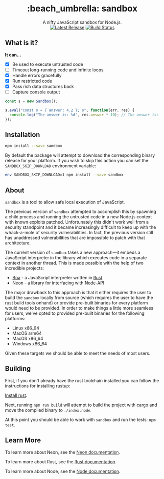 <h1 align="center">:beach_umbrella: sandbox</h1>

<p align="center">
  A nifty JavaScript sandbox for Node.js.
  <br />
  <a href="https://github.com/gf3/sandbox/releases"><img src="https://img.shields.io/github/v/release/gf3/sandbox" alt="Latest Release"></a>
  <a href="https://github.com/gf3/sandbox/actions"><img src="https://github.com/gf3/sandbox/actions/workflows/tests.yml/badge.svg?branch=main" alt="Build Status"></a>
</p>

## What is it?

**It can...**

- [x] Be used to execute untrusted code
- [ ] Timeout long-running code and infinite loops
- [x] Handle errors gracefully
- [x] Run restricted code
- [x] Pass rich data structures back
- [ ] Capture console output

```js
const s = new Sandbox();

s.eval("const o = { answer: 4.2 }; o", function(err, res) {
  console.log("The answer is: %d", res.answer * 10); // The answer is: 42
});
```

## Installation

```sh
npm install --save sandbox
```

By default the package will attempt to download the corresponding binary release
for your platform. If you wish to skip this action you can set the
`SANDBOX_SKIP_DOWNLOAD` environment variable:

```sh
env SANDBOX_SKIP_DOWNLOAD=1 npm install --save sandbox
```

## About

`sandbox` is a tool to allow safe local execution of JavaScript.

The previous version of `sandbox` attempted to accomplish this by spawning a
child process and running the untrusted code in a new Node.js context with known
exploits patched. Unfortunately this didn't work well from a security standpoint
and it became increasingly difficult to keep up with the whack-a-mole of
security vulnerabilities. In fact, the previous version still has unaddressed
vulnerabilities that are impossible to patch with that architecture.

The current version of `sandbox` takes a new approach—it embeds a JavaScript
interpreter in the library which executes code in a separate context in another
thread. This is made possible with the help of two incredible projects:

- [Boa][doc-boa] - a JavaScript interpreter written in [Rust][doc-rust]
- [Neon][doc-neon] - a library for interfacing with [Node-API][node-napi]

The major drawback to this approach is that it either requires the user to build
the `sandbox` locally from source (which requires the user to have the rust
build tools onhand) or provide pre-built binaries for every platform would need
to be provided. In order to make things a little more seamless for users, we've
opted to provided pre-built binaries for the following platforms:

- Linux x86_64
- MacOS arm64
- MacOS x86_64
- Windows x86_64

Given these targets we should be able to meet the needs of most users.

## Building

First, if you don't already have the rust toolchain installed you can follow the
instructions for installing rustup:

[Install rust][rust-install].

Next, running `npm run build` will attempt to build the project with
[cargo][doc-cargo] and move the compiled binary to `./index.node`.

At this point you should be able to work with `sandbox` and run the tests: `npm
test`.

## Learn More

To learn more about Neon, see the [Neon documentation][doc-neon].

To learn more about Rust, see the [Rust documentation][doc-rust].

To learn more about Node, see the [Node documentation][doc-node].

[doc-boa]: https://github.com/boa-dev/boa
[doc-cargo]: https://doc.rust-lang.org/stable/cargo/
[doc-neon]: https://neon-bindings.com
[doc-node]: https://nodejs.org
[doc-rust]: https://www.rust-lang.org
[node-napi]: https://nodejs.org/dist/latest-v14.x/docs/api/n-api.html#n_api_node_api
[rust-install]: https://www.rust-lang.org/tools/install
